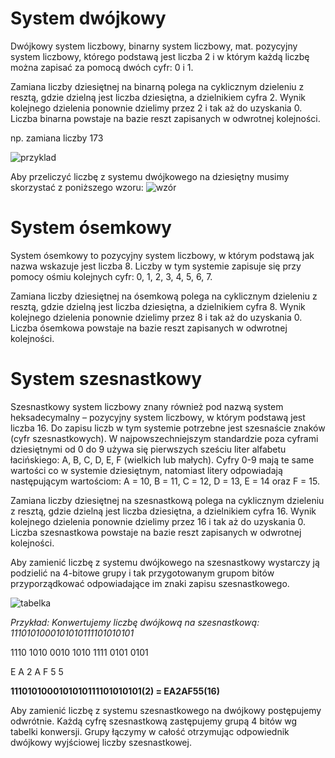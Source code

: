 System dwójkowy
========================

Dwójkowy system liczbowy, binarny system liczbowy, mat. pozycyjny system liczbowy, którego podstawą jest liczba 2
i w którym każdą liczbę można zapisać za pomocą dwóch cyfr: 0 i 1.

Zamiana liczby dziesiętnej na binarną polega na cyklicznym dzieleniu z resztą, gdzie dzielną jest liczba dziesiętna, a dzielnikiem cyfra 2. Wynik kolejnego dzielenia ponownie dzielimy przez 2 i tak aż do uzyskania 0. Liczba binarna powstaje na bazie reszt zapisanych w odwrotnej kolejności.

np. zamiana liczby 173

![przyklad](http://www.edu.godula.com/_liczby/bintodec6.gif)

Aby przeliczyć liczbę z systemu dwójkowego na dziesiętny musimy skorzystać z poniższego wzoru:
![wzór](http://www.edu.godula.com/_liczby/bintodec.gif)


System ósemkowy
===============

System ósemkowy to pozycyjny system liczbowy, w którym podstawą jak nazwa wskazuje jest liczba 8. Liczby w tym systemie zapisuje się przy pomocy ośmiu kolejnych cyfr: 0, 1, 2, 3, 4, 5, 6, 7.

Zamiana liczby dziesiętnej na ósemkową polega na cyklicznym dzieleniu z resztą, gdzie dzielną jest liczba dziesiętna, a dzielnikiem cyfra 8. Wynik kolejnego dzielenia ponownie dzielimy przez 8 i tak aż do uzyskania 0. Liczba ósemkowa powstaje na bazie reszt zapisanych w odwrotnej kolejności.


System szesnastkowy
===================

Szesnastkowy system liczbowy znany również pod nazwą system heksadecymalny – pozycyjny system liczbowy, w którym podstawą jest liczba 16. Do zapisu liczb w tym systemie potrzebne jest szesnaście znaków (cyfr szesnastkowych).
W najpowszechniejszym standardzie poza cyframi dziesiętnymi od 0 do 9 używa się pierwszych sześciu liter alfabetu łacińskiego: A, B, C, D, E, F (wielkich lub małych). Cyfry 0-9 mają te same wartości co w systemie dziesiętnym, natomiast litery odpowiadają następującym wartościom: A = 10, B = 11, C = 12, D = 13, E = 14 oraz F = 15.

Zamiana liczby dziesiętnej na szesnastkową polega na cyklicznym dzieleniu z resztą, gdzie dzielną jest liczba dziesiętna, a dzielnikiem cyfra 16. Wynik kolejnego dzielenia ponownie dzielimy przez 16 i tak aż do uzyskania 0. Liczba szesnastkowa powstaje na bazie reszt zapisanych w odwrotnej kolejności.

Aby zamienić liczbę z systemu dwójkowego na szesnastkowy wystarczy ją podzielić na 4-bitowe grupy i tak przygotowanym grupom bitów przyporządkować odpowiadające im znaki zapisu szesnastkowego.

![tabelka](http://www.algorytm.edu.pl/images/hexcyfry.gif)

*Przykład: Konwertujemy liczbę dwójkową na szesnastkową: 1110101000101010111101010101*

1110   1010   0010   1010   1111   0101   0101

 E 	A      2      A      F      5      5
	
 **1110101000101010111101010101(2) = EA2AF55(16)**

Aby zamienić liczbę z systemu szesnastkowego na dwójkowy postępujemy odwrótnie. Każdą cyfrę szesnastkową zastępujemy grupą 4 bitów wg tabelki konwersji. Grupy łączymy w całość otrzymując odpowiednik dwójkowy wyjściowej liczby szesnastkowej.




